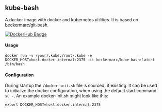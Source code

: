 ## kube-bash

A docker image with docker and kubernetes utilities. 
It is based on [beckermarc/git-bash](https://hub.docker.com/r/beckermarc/git-bash).

[![DockerHub Badge](http://dockeri.co/image/beckermarc/kube-bash)](https://hub.docker.com/r/beckermarc/kube-bash)

#### Usage
```
docker run -v /your/.kube:/root/.kube -e DOCKER_HOST=host.docker.internal:2375 -it beckermarc/kube-bash:latest /bin/bash
```

#### Configuration
During startup the `/docker-init.sh` file is sourced, if existing. 
It can be used to initialize the docker configuration, when using the default start command `su -`. 
An example docker-init.sh might look like this:

```
export DOCKER_HOST=host.docker.internal:2375
```
